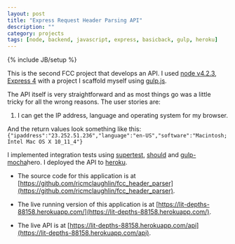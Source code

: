 ```yaml
---
layout: post
title: "Express Request Header Parsing API"
description: ""
category: projects
tags: [node, backend, javascript, express, basicback, gulp, heroku]
---
```

{% include JB/setup %}

This is the second FCC project that develops an API. I used [node v4.2.3](https://nodejs.org/en/), [Express 4](http://expressjs.com/) with a project I scaffold myself using [gulp.js](http://gulpjs.com/). 

The API itself is very straightforward and as most things go was a little tricky for all the wrong reasons. The user stories are:

1. I can get the IP address, language and operating system for my browser.

And the return values look something like this: `{"ipaddress":"23.252.51.236","language":"en-US","software":"Macintosh; Intel Mac OS X 10_11_4"}`

I implemented integration tests using [supertest](https://github.com/visionmedia/supertest), [should](https://shouldjs.github.io/) and [gulp-mocha](https://github.com/sindresorhus/gulp-mocha)hero. I deployed the API to [heroku](https://www.heroku.com/).

* The source code for this application is at [https://github.com/ricmclaughlin/fcc_header_parser](https://github.com/ricmclaughlin/fcc_header_parser).

* The live running version of this application is at [https://lit-depths-88158.herokuapp.com/](https://lit-depths-88158.herokuapp.com/).

* The live API is at [https://lit-depths-88158.herokuapp.com/api](https://lit-depths-88158.herokuapp.com/api).